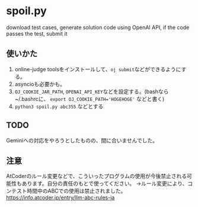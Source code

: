 # spoil.py
download test cases, generate solution code using OpenAI API, if the code passes the test, submit it

## 使いかた
1. online-judge toolsをインストールして、`oj submit`などができるようにする。
2. asyncioも必要かも。
3. `OJ_COOKIE_JAR_PATH`, `OPENAI_API_KEY`などを設定する。(bashなら ~/.bashrcに、 `export OJ_COOKIE_PATH='HOGEHOGE'` などと書く)
4. `python3 spoil.py abc355` などとする
## TODO
Geminiへの対応をやろうとしたものの、間に合いませんでした。

## 注意
AtCoderのルール変更などで、こういったプログラムの使用が今後禁止される可能性もあります。自分の責任のもとで使ってください。
→ルール変更により、コンテスト時間中のABCでの使用は禁止されました。　https://info.atcoder.jp/entry/llm-abc-rules-ja